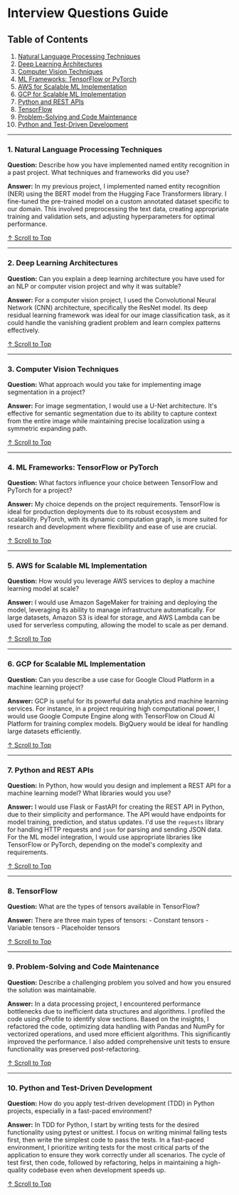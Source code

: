 # Interview Questions Guide

## Table of Contents

1. [Natural Language Processing Techniques](#1-natural-language-processing-techniques)
2. [Deep Learning Architectures](#2-deep-learning-architectures)
3. [Computer Vision Techniques](#3-computer-vision-techniques)
4. [ML Frameworks: TensorFlow or PyTorch](#4-ml-frameworks-tensorflow-or-pytorch)
5. [AWS for Scalable ML Implementation](#5-aws-for-scalable-ml-implementation)
6. [GCP for Scalable ML Implementation](#6-gcp-for-scalable-ml-implementation)
7. [Python and REST APIs](#7-python-and-rest-apis)
8. [TensorFlow](#8-tensorFlow)
9. [Problem-Solving and Code Maintenance](#9-problem-solving-and-code-maintenance)
10. [Python and Test-Driven Development](#10-python-and-test-driven-development)

---

### 1. Natural Language Processing Techniques

**Question:** Describe how you have implemented named entity recognition in a past project. What techniques and frameworks did you use?

**Answer:** In my previous project, I implemented named entity recognition (NER) using the BERT model from the Hugging Face Transformers library. I fine-tuned the pre-trained model on a custom annotated dataset specific to our domain. This involved preprocessing the text data, creating appropriate training and validation sets, and adjusting hyperparameters for optimal performance.

[↑ Scroll to Top](#interview-questions-guide)

---

### 2. Deep Learning Architectures

**Question:** Can you explain a deep learning architecture you have used for an NLP or computer vision project and why it was suitable?

**Answer:** For a computer vision project, I used the Convolutional Neural Network (CNN) architecture, specifically the ResNet model. Its deep residual learning framework was ideal for our image classification task, as it could handle the vanishing gradient problem and learn complex patterns effectively.

[↑ Scroll to Top](#interview-questions-guide)

---

### 3. Computer Vision Techniques

**Question:** What approach would you take for implementing image segmentation in a project?

**Answer:** For image segmentation, I would use a U-Net architecture. It's effective for semantic segmentation due to its ability to capture context from the entire image while maintaining precise localization using a symmetric expanding path.

[↑ Scroll to Top](#interview-questions-guide)

---

### 4. ML Frameworks: TensorFlow or PyTorch

**Question:** What factors influence your choice between TensorFlow and PyTorch for a project?

**Answer:** My choice depends on the project requirements. TensorFlow is ideal for production deployments due to its robust ecosystem and scalability. PyTorch, with its dynamic computation graph, is more suited for research and development where flexibility and ease of use are crucial.

[↑ Scroll to Top](#interview-questions-guide)

---

### 5. AWS for Scalable ML Implementation

**Question:** How would you leverage AWS services to deploy a machine learning model at scale?

**Answer:** I would use Amazon SageMaker for training and deploying the model, leveraging its ability to manage infrastructure automatically. For large datasets, Amazon S3 is ideal for storage, and AWS Lambda can be used for serverless computing, allowing the model to scale as per demand.

[↑ Scroll to Top](#interview-questions-guide)

---

### 6. GCP for Scalable ML Implementation

**Question:** Can you describe a use case for Google Cloud Platform in a machine learning project?

**Answer:** GCP is useful for its powerful data analytics and machine learning services. For instance, in a project requiring high computational power, I would use Google Compute Engine along with TensorFlow on Cloud AI Platform for training complex models. BigQuery would be ideal for handling large datasets efficiently.

[↑ Scroll to Top](#interview-questions-guide)

---

### 7. Python and REST APIs

**Question:** In Python, how would you design and implement a REST API for a machine learning model? What libraries would you use?

**Answer:** I would use Flask or FastAPI for creating the REST API in Python, due to their simplicity and performance. The API would have endpoints for model training, prediction, and status updates. I'd use the `requests` library for handling HTTP requests and `json` for parsing and sending JSON data. For the ML model integration, I would use appropriate libraries like TensorFlow or PyTorch, depending on the model's complexity and requirements.

[↑ Scroll to Top](#interview-questions-guide)

---

### 8. TensorFlow

**Question:** What are the types of tensors available in TensorFlow?

**Answer:** There are three main types of tensors: - Constant tensors - Variable tensors - Placeholder tensors

[↑ Scroll to Top](#interview-questions-guide)

---

### 9. Problem-Solving and Code Maintenance

**Question:** Describe a challenging problem you solved and how you ensured the solution was maintainable.

**Answer:** In a data processing project, I encountered performance bottlenecks due to inefficient data structures and algorithms. I profiled the code using cProfile to identify slow sections. Based on the insights, I refactored the code, optimizing data handling with Pandas and NumPy for vectorized operations, and used more efficient algorithms. This significantly improved the performance. I also added comprehensive unit tests to ensure functionality was preserved post-refactoring.

[↑ Scroll to Top](#interview-questions-guide)

---

### 10. Python and Test-Driven Development

**Question:** How do you apply test-driven development (TDD) in Python projects, especially in a fast-paced environment?

**Answer:** In TDD for Python, I start by writing tests for the desired functionality using pytest or unittest. I focus on writing minimal failing tests first, then write the simplest code to pass the tests. In a fast-paced environment, I prioritize writing tests for the most critical parts of the application to ensure they work correctly under all scenarios. The cycle of test first, then code, followed by refactoring, helps in maintaining a high-quality codebase even when development speeds up.

[↑ Scroll to Top](#interview-questions-guide)
